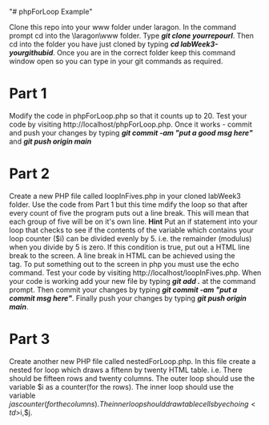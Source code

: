 "# phpForLoop Example" 

Clone this repo into your www folder under laragon. In the command prompt cd into the \laragon\www folder. Type ***git clone yourrepourl***. Then cd into the folder you have just cloned by typing ***cd labWeek3-yourgithubid***. Once you are in the correct folder keep this command window open so you can type in your git commands as required.

# Part 1

Modify the code in phpForLoop.php so that it counts up to 20. Test your code by visiting http://localhost/phpForLoop.php. Once it works - commit and push your changes by typing ***git commit -am "put a good msg here"*** and ***git push origin main***

# Part 2 

Create a new PHP file called loopInFives.php in your cloned labWeek3 folder. Use the code from Part 1 but this time mdify the loop so that after every count of five the program puts out a line break. This will mean that each group of five will be on it's own line. 
**Hint** Put an if statement into your loop that checks to see if the contents of the variable which contains your loop counter ($i) can be divided evenly by 5. i.e. the remainder (modulus) when you divide by 5 is zero. If this condition is true, put out a HTML line break to the screen. A line break in HTML can be achieved using the <BR> tag. To put something out to the screen in php you must use the echo command.
Test your code by visiting http://localhost/loopInFives.php. When your code is working add your new file by typing ***git add .*** at the command prompt. Then commit your changes by typing ***git commit -am "put a commit msg here"***. Finally push your changes by typing ***git push origin main***.

# Part 3

Create another new PHP file called nestedForLoop.php. In this file create a nested for loop which draws a fiftenn by twenty HTML table. i.e. There should be fifteen rows and twenty columns. The outer loop should use the variable $i as a counter(for the rows). The inner loop should use the variable $j as counter(for the columns). The inner loop should draw table cells by echoing <td>$i,$j</td>.
